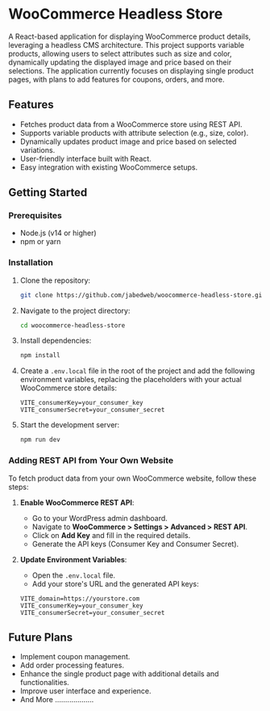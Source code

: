 # WooCommerce Headless Store
A React-based application for displaying WooCommerce product details, leveraging a headless CMS architecture. This project supports variable products, allowing users to select attributes such as size and color, dynamically updating the displayed image and price based on their selections. The application currently focuses on displaying single product pages, with plans to add features for coupons, orders, and more.

## Features

- Fetches product data from a WooCommerce store using REST API.
- Supports variable products with attribute selection (e.g., size, color).
- Dynamically updates product image and price based on selected variations.
- User-friendly interface built with React.
- Easy integration with existing WooCommerce setups.

## Getting Started

### Prerequisites

- Node.js (v14 or higher)
- npm or yarn

### Installation

1. Clone the repository:

    ```bash
    git clone https://github.com/jabedweb/woocommerce-headless-store.git
    ```

2. Navigate to the project directory:

    ```bash
    cd woocommerce-headless-store
    ```

3. Install dependencies:

    ```bash
    npm install 
    ```

4. Create a `.env.local` file in the root of the project and add the following environment variables, replacing the placeholders with your actual WooCommerce store details:

    ```plaintext
    VITE_consumerKey=your_consumer_key
    VITE_consumerSecret=your_consumer_secret
    ```

5. Start the development server:

    ```bash
    npm run dev
    ```

### Adding REST API from Your Own Website

To fetch product data from your own WooCommerce website, follow these steps:

1. **Enable WooCommerce REST API**:
    - Go to your WordPress admin dashboard.
    - Navigate to **WooCommerce > Settings > Advanced > REST API**.
    - Click on **Add Key** and fill in the required details.
    - Generate the API keys (Consumer Key and Consumer Secret).

2. **Update Environment Variables**:
    - Open the `.env.local` file.
    - Add your store's URL and the generated API keys:

    ```plaintext
    VITE_domain=https://yourstore.com
    VITE_consumerKey=your_consumer_key
    VITE_consumerSecret=your_consumer_secret
    ```

## Future Plans

- Implement coupon management.
- Add order processing features.
- Enhance the single product page with additional details and functionalities.
- Improve user interface and experience.
- And More ...................




